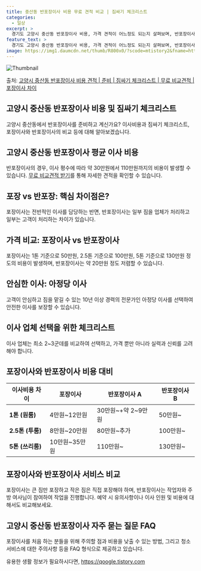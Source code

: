 ```yaml
---
title: 중산동 반포장이사 비용 무료 견적 비교 | 짐싸기 체크리스트
categories:
  - 일상
excerpt: >
  경기도 고양시 중산동 반포장이사 비용, 가격 견적이 어느정도 되는지 살펴보며, 반포장이사를 준비함에 있어 짐싸기 준비 체크리스트가 무엇인지 보겠습니다. 마지막으로 포장이사와 차이점을 통해 무료 비교견적으로 어떤 것이 더 합리적인 선택인지 공유 드립니다.고양시 중산동 포장이사 견적 샘플 보기 👈 클릭고양시 중산동 포장이사 가격 살펴보기 👈 클릭고양시 중산동 반포장이사 평균 이사 비용평수고양시 중산동 평균 이사 비용원룸 이사9평 이하 (1톤)30만원~투룸/쓰리룸 이사16평 ~ 20평 (2.5톤)80만원~쓰리룸 이사21평 (5톤) ~110만원~우리집 무료 이사견적 받기 👈 클릭포장 vs 반포장: 핵심 차이점은?    포장은 이사 전반을 담당하며, 반포장은 일부 짐을 업체가 처리하는 반면 일부는 고객이 정..
feature_text: >
  경기도 고양시 중산동 반포장이사 비용, 가격 견적이 어느정도 되는지 살펴보며, 반포장이사를 준비함에 있어 짐싸기 준비 체크리스트가 무엇인지 보겠습니다. 마지막으로 포장이사와 차이점을 통해 무료 비교견적으로 어떤 것이 더 합리적인 선택인지 공유 드립니다.고양시 중산동 포장이사 견적 샘플 보기 👈 클릭고양시 중산동 포장이사 가격 살펴보기 👈 클릭고양시 중산동 반포장이사 평균 이사 비용평수고양시 중산동 평균 이사 비용원룸 이사9평 이하 (1톤)30만원~투룸/쓰리룸 이사16평 ~ 20평 (2.5톤)80만원~쓰리룸 이사21평 (5톤) ~110만원~우리집 무료 이사견적 받기 👈 클릭포장 vs 반포장: 핵심 차이점은?    포장은 이사 전반을 담당하며, 반포장은 일부 짐을 업체가 처리하는 반면 일부는 고객이 정..
image: https://img1.daumcdn.net/thumb/R800x0/?scode=mtistory2&fname=https%3A%2F%2Fblog.kakaocdn.net%2Fdn%2FeeUdbt%2FbtsHajE672j%2Fc721lkdmtZnKhUsoLtaGZk%2Fimg.webp
---
```


![Thumbnail](https://img1.daumcdn.net/thumb/R800x0/?scode=mtistory2&fname=https%3A%2F%2Fblog.kakaocdn.net%2Fdn%2FeeUdbt%2FbtsHajE672j%2Fc721lkdmtZnKhUsoLtaGZk%2Fimg.webp)

<p>출처: <a href="https://qoogle.tistory.com/8995" rel="dofollow">고양시 중산동 반포장이사 비용 견적 | 준비 | 짐싸기 체크리스트 | 무료 비교견적 | 포장이사 차이</a> </p>

## 고양시 중산동 반포장이사 비용 및 짐싸기 체크리스트

고양시 중산동에서 반포장이사를 준비하고 계신가요? 이사비용과 짐싸기 체크리스트, 포장이사와 반포장이사의 비교 등에 대해 알아보겠습니다.

## **고양시 중산동 반포장이사 평균 이사 비용**

반포장이사의 경우, 이사 평수에 따라 약 30만원에서 110만원까지의 비용이 발생할 수 있습니다. [무료 비교견적
받기](https://www.move.com/)를 통해 자세한 견적을 확인할 수 있습니다.

## **포장 vs 반포장: 핵심 차이점은?**

포장이사는 전반적인 이사를 담당하는 반면, 반포장이사는 일부 짐을 업체가 처리하고 일부는 고객이 처리하는 차이가 있습니다.

## **가격 비교: 포장이사 vs 반포장이사**

포장이사는 1톤 기준으로 50만원, 2.5톤 기준으로 100만원, 5톤 기준으로 130만원 정도의 비용이 발생하며, 반포장이사는 약 20만원
정도 저렴할 수 있습니다.

## **안심한 이사: 아정당 이사**

고객이 안심하고 짐을 맡길 수 있는 10년 이상 경력의 전문가인 아정당 이사를 선택하여 안전한 이사를 보장할 수 있습니다.

## **이사 업체 선택을 위한 체크리스트**

이사 업체는 최소 2~3군데를 비교하여 선택하고, 가격 뿐만 아니라 실력과 신뢰를 고려해야 합니다.

## **포장이사와 반포장이사 비용 대비**

**이사비용 차이** | **포장이사** | **반포장이사 A** | **반포장이사 B**  
---|---|---|---  
**1톤 (원룸)** | 4만원~12만원 | 30만원~+약 2~9만원 | 50만원~  
**2.5톤 (투룸)** | 8만원~20만원 | 80만원~추가 | 100만원~  
**5톤 (쓰리룸)** | 10만원~35만원 | 110만원~ | 130만원~  
  
## **포장이사와 반포장이사 서비스 비교**

포장이사는 큰 짐만 포장하고 작은 짐은 직접 포장해야 하며, 반포장이사는 작업자와 주방 여사님이 참여하여 작업을 진행합니다. 예약 시
유의사항이나 이사 인원 및 비용에 대해서도 비교해보세요.

## **고양시 중산동 반포장이사 자주 묻는 질문 FAQ**

포장이사를 처음 하는 분들을 위해 주의할 점과 비용을 낮출 수 있는 방법, 그리고 청소 서비스에 대한 주의사항 등을 FAQ 형식으로 제공하고
있습니다.



 

유용한 생활 정보가 필요하시다면, <a href="https://qoogle.tistory.com" rel="dofollow">https://qoogle.tistory.com</a>


